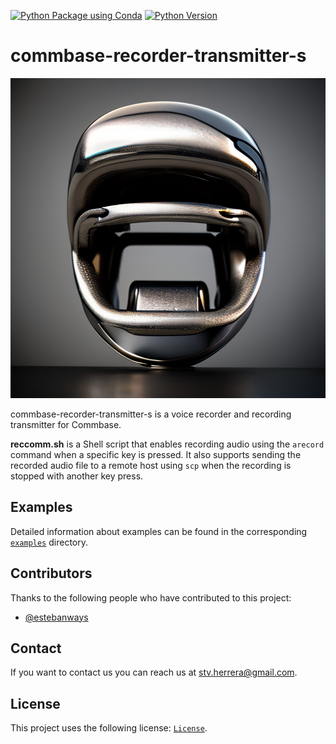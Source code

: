 [![Python Package using Conda](https://github.com/mydroidandi/commbase/actions/workflows/python-package-conda.yml/badge.svg)](https://github.com/mydroidandi/commbase/actions/workflows/python-package-conda.yml)
[![Python Version](https://img.shields.io/badge/Python-3.10%20%7C%203.11%20%7C%203.12-blue)](https://img.shields.io/badge/python-3.10%20%7C%203.11%20%7C%203.12-blue)

# commbase-recorder-transmitter-s

<img alt="commbase-recorder-transmitter-s" src="commbase-recorder-transmitter-s.png?raw=true" width="512" height="512" />

commbase-recorder-transmitter-s is a voice recorder and recording transmitter for Commbase.

**reccomm.sh** is a Shell script that enables recording audio using the `arecord` command when a specific key is pressed. It also supports sending the recorded audio file to a remote host using `scp` when the recording is stopped with another key press.

## Examples

Detailed information about examples can be found in the corresponding [`examples`](./examples) directory.

## Contributors

Thanks to the following people who have contributed to this project:

* [@estebanways](https://github.com/estebanways)

## Contact

If you want to contact us you can reach us at <stv.herrera@gmail.com>.

## License

This project uses the following license: [`License`](./COPYING).
